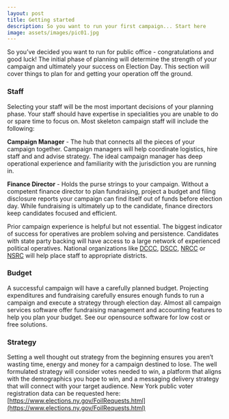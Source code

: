 ```yaml
---
layout: post
title: Getting started
description: So you want to run your first campaign... Start here
image: assets/images/pic01.jpg
---
```


So you’ve decided you want to run for public office - congratulations and good
luck! The initial phase of planning will determine the strength of your campaign
and ultimately your success on Election Day. This section will cover things to
plan for and getting your operation off the ground.

### Staff 

Selecting your staff will be the most important decisions of your planning
phase. Your staff should have expertise in specialities you are unable to do or
spare time to focus on. Most skeleton campaign staff will include the following:

**Campaign Manager** - The hub that connects all the pieces of your campaign
together. Campaign managers will help coordinate logistics, hire staff and and
advise strategy. The ideal campaign manager has deep operational experience and
familiarity with the jurisdiction you are running in.

**Finance Director** - Holds the purse strings to your campaign. Without a competent
finance director to plan fundraising, project a budget and filing disclosure
reports your campaign can find itself out of funds before election day. While
fundraising is ultimately up to the candidate, finance directors keep candidates
focused and efficient.

Prior campaign experience is helpful but not essential. The biggest indicator of
success for operatives are problem solving and persistence. Candidates with
state party backing will have access to a large network of experienced political
operatives. National organizations like [DCCC](http://dccc.org/),
[DSCC](http://www.dscc.org/), [NRCC](https://www.nrcc.org/) or [NSRC](nrsc.org)
will help place staff to appropriate districts.

### Budget

A successful campaign will have a carefully planned budget. Projecting
expenditures and fundraising carefully ensures enough funds to run a campaign
and execute a strategy through election day. Almost all campaign services
software offer fundraising management and accounting features to help you plan
your budget. See our opensource software for low cost or free solutions.

### Strategy

Setting a well thought out strategy from the beginning ensures you
aren’t wasting time, energy and money for a campaign destined to lose. The well
formulated strategy will consider votes needed to win, a platform that aligns
with the demographics you hope to win, and a messaging delivery strategy that
will connect with your target audience. New York public voter registration data
can be requested here: [https://www.elections.ny.gov/FoilRequests.html](https://www.elections.ny.gov/FoilRequests.html)
